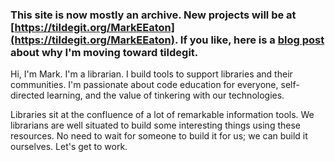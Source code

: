 ### This site is now mostly an archive. New projects will be at [https://tildegit.org/MarkEEaton](https://tildegit.org/MarkEEaton). If you like, here is a [blog post](https://kingsboroughlibtech.commons.gc.cuny.edu/2025/08/12/further-into-tildegit/) about why I'm moving toward tildegit.

Hi, I'm Mark. I'm a librarian. I build tools to support libraries and their communities. I'm passionate about code education for everyone, self-directed learning, and the value of tinkering with our technologies. 

Libraries sit at the confluence of a lot of remarkable information tools. We librarians are well situated to build some interesting things using these resources. No need to wait for someone to build it for us; we can build it ourselves. Let's get to work.
